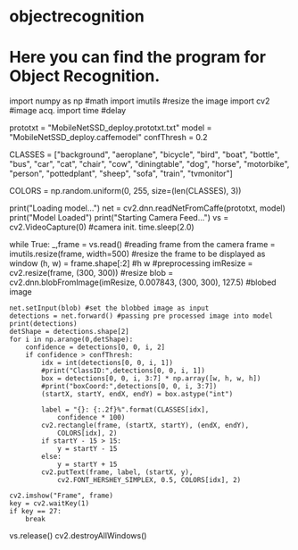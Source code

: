 # objectrecognition
# Here you can find the program for Object Recognition.

















import numpy as np #math
import imutils #resize the image
import cv2 #image acq.
import time #delay

prototxt = "MobileNetSSD_deploy.prototxt.txt"
model = "MobileNetSSD_deploy.caffemodel"
confThresh = 0.2

CLASSES = ["background", "aeroplane", "bicycle", "bird", "boat",
	"bottle", "bus", "car", "cat", "chair", "cow", "diningtable",
	"dog", "horse", "motorbike", "person", "pottedplant", "sheep",
	"sofa", "train", "tvmonitor"]

COLORS = np.random.uniform(0, 255, size=(len(CLASSES), 3))

print("Loading model...")
net = cv2.dnn.readNetFromCaffe(prototxt, model)
print("Model Loaded")
print("Starting Camera Feed...")
vs = cv2.VideoCapture(0) #camera init.
time.sleep(2.0)

while True:
	_,frame = vs.read() #reading frame from the camera
	frame = imutils.resize(frame, width=500) #resize the frame to be displayed as window
	(h, w) = frame.shape[:2] #h w
	#preprocessing
	imResize = cv2.resize(frame, (300, 300)) #resize
	blob = cv2.dnn.blobFromImage(imResize,
		0.007843, (300, 300), 127.5) #blobed image

	net.setInput(blob) #set the blobbed image as input
	detections = net.forward() #passing pre processed image into model
	print(detections)
	detShape = detections.shape[2]
	for i in np.arange(0,detShape):
		confidence = detections[0, 0, i, 2]
		if confidence > confThresh:     
			idx = int(detections[0, 0, i, 1])
			#print("ClassID:",detections[0, 0, i, 1])
			box = detections[0, 0, i, 3:7] * np.array([w, h, w, h])
			#print("boxCoord:",detections[0, 0, i, 3:7])
			(startX, startY, endX, endY) = box.astype("int")
			
			label = "{}: {:.2f}%".format(CLASSES[idx],
				confidence * 100)
			cv2.rectangle(frame, (startX, startY), (endX, endY),
				COLORS[idx], 2)
			if startY - 15 > 15:
				y = startY - 15
			else:
				y = startY + 15
			cv2.putText(frame, label, (startX, y),
				cv2.FONT_HERSHEY_SIMPLEX, 0.5, COLORS[idx], 2)

	cv2.imshow("Frame", frame)
	key = cv2.waitKey(1)
	if key == 27:
		break
vs.release()
cv2.destroyAllWindows()

